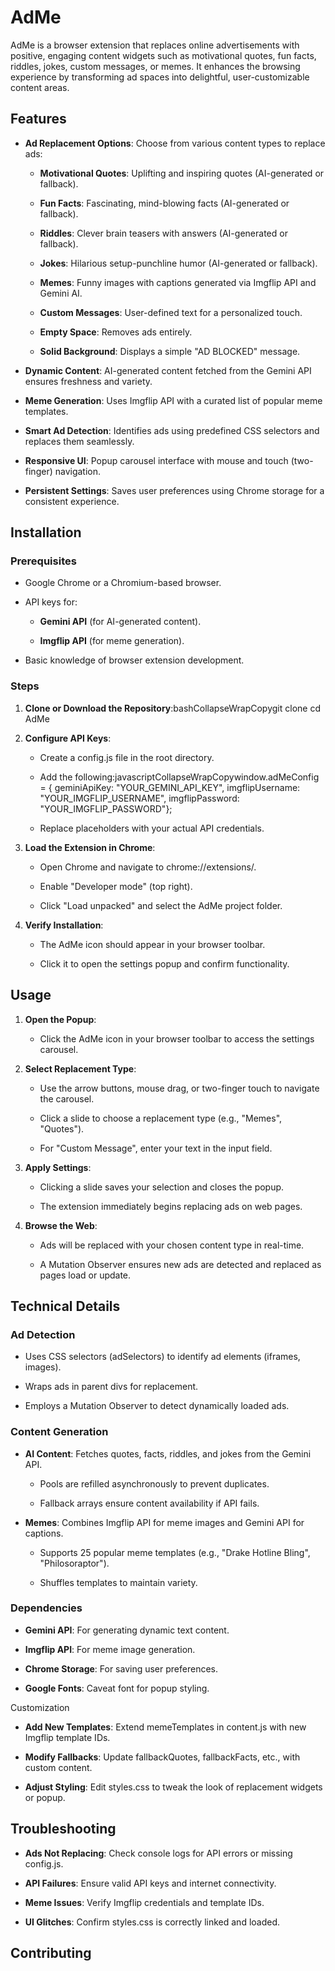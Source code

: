 AdMe
====

AdMe is a browser extension that replaces online advertisements with positive, engaging content widgets such as motivational quotes, fun facts, riddles, jokes, custom messages, or memes. It enhances the browsing experience by transforming ad spaces into delightful, user-customizable content areas.

Features
--------

*   **Ad Replacement Options**: Choose from various content types to replace ads:
   
    *   **Motivational Quotes**: Uplifting and inspiring quotes (AI-generated or fallback).
       
    *   **Fun Facts**: Fascinating, mind-blowing facts (AI-generated or fallback).
       
    *   **Riddles**: Clever brain teasers with answers (AI-generated or fallback).
       
    *   **Jokes**: Hilarious setup-punchline humor (AI-generated or fallback).
       
    *   **Memes**: Funny images with captions generated via Imgflip API and Gemini AI.
       
    *   **Custom Messages**: User-defined text for a personalized touch.
       
    *   **Empty Space**: Removes ads entirely.
       
    *   **Solid Background**: Displays a simple "AD BLOCKED" message.
       
*   **Dynamic Content**: AI-generated content fetched from the Gemini API ensures freshness and variety.
   
*   **Meme Generation**: Uses Imgflip API with a curated list of popular meme templates.
   
*   **Smart Ad Detection**: Identifies ads using predefined CSS selectors and replaces them seamlessly.
   
*   **Responsive UI**: Popup carousel interface with mouse and touch (two-finger) navigation.
   
*   **Persistent Settings**: Saves user preferences using Chrome storage for a consistent experience.
   

Installation
------------

### Prerequisites

*   Google Chrome or a Chromium-based browser.
   
*   API keys for:
   
    *   **Gemini API** (for AI-generated content).
       
    *   **Imgflip API** (for meme generation).
       
*   Basic knowledge of browser extension development.
   

### Steps

1.  **Clone or Download the Repository**:bashCollapseWrapCopygit clone cd AdMe
   
2.  **Configure API Keys**:
   
    *   Create a config.js file in the root directory.
       
    *   Add the following:javascriptCollapseWrapCopywindow.adMeConfig = { geminiApiKey: "YOUR\_GEMINI\_API\_KEY", imgflipUsername: "YOUR\_IMGFLIP\_USERNAME", imgflipPassword: "YOUR\_IMGFLIP\_PASSWORD"};
       
    *   Replace placeholders with your actual API credentials.
       
3.  **Load the Extension in Chrome**:
   
    *   Open Chrome and navigate to chrome://extensions/.
       
    *   Enable "Developer mode" (top right).
       
    *   Click "Load unpacked" and select the AdMe project folder.
       
4.  **Verify Installation**:
   
    *   The AdMe icon should appear in your browser toolbar.
       
    *   Click it to open the settings popup and confirm functionality.
       

Usage
-----

1.  **Open the Popup**:
   
    *   Click the AdMe icon in your browser toolbar to access the settings carousel.
       
2.  **Select Replacement Type**:
   
    *   Use the arrow buttons, mouse drag, or two-finger touch to navigate the carousel.
       
    *   Click a slide to choose a replacement type (e.g., "Memes", "Quotes").
       
    *   For "Custom Message", enter your text in the input field.
       
3.  **Apply Settings**:
   
    *   Clicking a slide saves your selection and closes the popup.
       
    *   The extension immediately begins replacing ads on web pages.
       
4.  **Browse the Web**:
   
    *   Ads will be replaced with your chosen content type in real-time.
       
    *   A Mutation Observer ensures new ads are detected and replaced as pages load or update.
       

Technical Details
-----------------

### Ad Detection

*   Uses CSS selectors (adSelectors) to identify ad elements (iframes, images).
   
*   Wraps ads in parent divs for replacement.
   
*   Employs a Mutation Observer to detect dynamically loaded ads.
   

### Content Generation

*   **AI Content**: Fetches quotes, facts, riddles, and jokes from the Gemini API.
   
    *   Pools are refilled asynchronously to prevent duplicates.
       
    *   Fallback arrays ensure content availability if API fails.
       
*   **Memes**: Combines Imgflip API for meme images and Gemini API for captions.
   
    *   Supports 25 popular meme templates (e.g., "Drake Hotline Bling", "Philosoraptor").
       
    *   Shuffles templates to maintain variety.
       

### Dependencies

*   **Gemini API**: For generating dynamic text content.
   
*   **Imgflip API**: For meme image generation.
   
*   **Chrome Storage**: For saving user preferences.
   
*   **Google Fonts**: Caveat font for popup styling.
   

Customization

*   **Add New Templates**: Extend memeTemplates in content.js with new Imgflip template IDs.
   
*   **Modify Fallbacks**: Update fallbackQuotes, fallbackFacts, etc., with custom content.
   
*   **Adjust Styling**: Edit styles.css to tweak the look of replacement widgets or popup.
   

Troubleshooting
---------------

*   **Ads Not Replacing**: Check console logs for API errors or missing config.js.
   
*   **API Failures**: Ensure valid API keys and internet connectivity.
   
*   **Meme Issues**: Verify Imgflip credentials and template IDs.
   
*   **UI Glitches**: Confirm styles.css is correctly linked and loaded.
   

Contributing
------------
